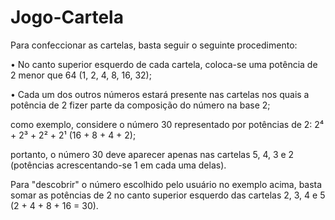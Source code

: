 # Jogo-Cartela

Para confeccionar as cartelas, basta seguir o seguinte procedimento:

• No canto superior esquerdo de cada cartela, coloca-se uma potência de 2 
menor que 64 (1, 2, 4, 8, 16, 32);

• Cada um dos outros números estará presente nas cartelas nos quais a potência 
de 2 fizer parte da composição do número na base 2; 

como exemplo, considere o número 30 representado por potências de 2: 
2⁴ + 2³ + 2² + 2¹ (16 + 8 + 4 + 2); 

portanto, o número 30 deve aparecer apenas nas cartelas 5, 4, 3 e 2
(potências acrescentando-se 1 em cada uma delas).

Para "descobrir" o número escolhido pelo usuário no exemplo acima, basta somar 
as potências de 2 no canto superior esquerdo das cartelas 2, 3, 4 e 5 
(2 + 4 + 8 + 16 = 30).
